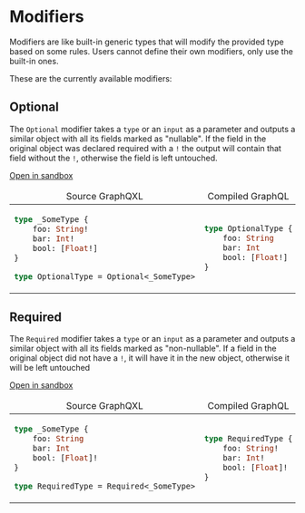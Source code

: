 # Modifiers

Modifiers are like built-in generic types that will modify the provided type
based on some rules. Users cannot define their own modifiers, only use the
built-in ones.

These are the currently available modifiers:

## Optional

The `Optional` modifier takes a `type` or an `input` as a parameter and outputs a
similar object with all its fields marked as "nullable". If the field in the original
object was declared required with a `!` the output will contain that field without
the `!`, otherwise the field is left untouched.

[Open in sandbox](https://graphqxl-explorer.vercel.app/?code=dHlwZSBfU29tZVR5cGUgewogICAgZm9vOiBTdHJpbmchCiAgICBiYXI6IEludCEKICAgIGJvb2w6IFtGbG9hdCFdCn0KCnR5cGUgT3B0aW9uYWxUeXBlID0gT3B0aW9uYWw8X1NvbWVUeXBlPg==)
<table style="width: 100%">
    <thead>
        <tr>
            <td align="center">Source GraphQXL</td>
            <td align="center">Compiled GraphQL</td>
        </tr>
    </thead>
    <tbody>
        <tr>
            <td>

```graphql
type _SomeType {
    foo: String!
    bar: Int!
    bool: [Float!]
}

type OptionalType = Optional<_SomeType>
```
</td>
            <td>

```graphql
type OptionalType {
    foo: String
    bar: Int
    bool: [Float!]
}


```
</td>
        </tr>
    </tbody>
</table>

## Required

The `Required` modifier takes a `type` or an `input` as a parameter and outputs a
similar object with all its fields marked as "non-nullable". If a field in the original
object did not have a `!`, it will have it in the new object, otherwise it will be 
left untouched

[Open in sandbox](https://graphqxl-explorer.vercel.app/?code=dHlwZSBfU29tZVR5cGUgewogICAgZm9vOiBTdHJpbmcKICAgIGJhcjogSW50CiAgICBib29sOiBbRmxvYXRdIQp9Cgp0eXBlIFJlcXVpcmVkVHlwZSA9IFJlcXVpcmVkPF9Tb21lVHlwZT4=)
<table style="width: 100%">
    <thead>
        <tr>
            <td align="center">Source GraphQXL</td>
            <td align="center">Compiled GraphQL</td>
        </tr>
    </thead>
    <tbody>
        <tr>
            <td>

```graphql
type _SomeType {
    foo: String
    bar: Int
    bool: [Float]!
}

type RequiredType = Required<_SomeType>
```
</td>
            <td>

```graphql
type RequiredType {
    foo: String!
    bar: Int!
    bool: [Float]!
}


```
</td>
        </tr>
    </tbody>
</table>
